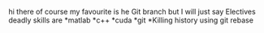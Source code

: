 hi there
of course my favourite is he Git branch
but I will just say Electives
deadly skills are
*matlab
*c++
*cuda
*git
*Killing history using git rebase

